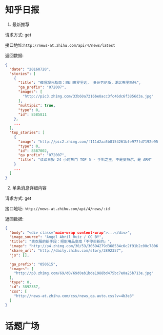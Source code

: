 # 知乎日报

1. 最新推荐

请求方式: get

接口地址:`http://news-at.zhihu.com/api/4/news/latest`

返回数据:

```json
{
  "date": "20160720",
  "stories": [
    {
      "title": "微信观光指南：四川佛罗里达， 贵州劳伦斯，湖北布里斯托",
      "ga_prefix": "072007",
      "images": [
        "http://pic3.zhimg.com/33b60a7216be8acc3fc46dc6f3856d3a.jpg"
      ],
      "multipic": true,
      "type": 0,
      "id": 8585811
    },
    ...
  ],
  "top_stories": [
    {
      "image": "http://pic2.zhimg.com/f111d2aa5b8154261bfe977fd7192e95.jpg",
      "type": 0,
      "id": 8587002,
      "ga_prefix": "072007",
      "title": "读读日报 24 小时热门 TOP 5 · 手机之王，不是英特尔，是 ARM"
    }
    ...
  ]
}
```

2. 单条消息详细内容

请求方式: get

接口地址: `http://news-at.zhihu.com/api/4/news/:id`

返回数据:

```json
{
  "body": "<div class="main-wrap content-wrap">...</div>",
  "image_source": "Angel Abril Ruiz / CC BY",
  "title": "卖衣服的新手段：把耐用品变成「不停买新的」",
  "image": "http://p4.zhimg.com/30/59/30594279d368534c6c2f91b2c00c7806.jpg",
  "share_url": "http://daily.zhihu.com/story/3892357",
  "js": [],
  
  "ga_prefix": "050615",
  "images": [
    "http://p3.zhimg.com/69/d0/69d0ab1bde1988bd475bc7e0a25b713e.jpg"
  ],
  "type": 0,
  "id": 3892357,
  "css": [
    "http://news-at.zhihu.com/css/news_qa.auto.css?v=4b3e3"
  ]
}
```
# 话题广场